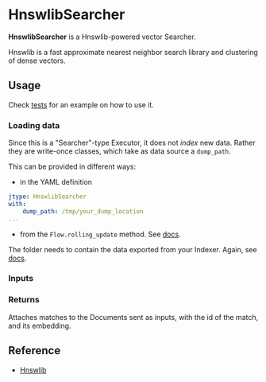# HnswlibSearcher

**HnswlibSearcher** is a Hnswlib-powered vector Searcher.

Hnswlib is a fast approximate nearest neighbor search library and clustering of dense vectors.






## Usage

Check [tests](tests) for an example on how to use it.

### Loading data

Since this is a "Searcher"-type Executor, it does not _index_ new data. Rather they are write-once classes, which take as data source a `dump_path`. 

This can be provided in different ways:

- in the YAML definition
  
```yaml
jtype: HnswlibSearcher
with:
    dump_path: /tmp/your_dump_location
...
```

- from the `Flow.rolling_update` method. See [docs](https://docs.jina.ai/fundamentals/executor/indexers/).

The folder needs to contain the data exported from your Indexer. Again, see [docs](https://docs.jina.ai/fundamentals/executor/indexers/).


### Inputs 


### Returns

Attaches matches to the Documents sent as inputs, with the id of the match, and its embedding. 


## Reference

- [Hnswlib](https://github.com/nmslib/hnswlib)
